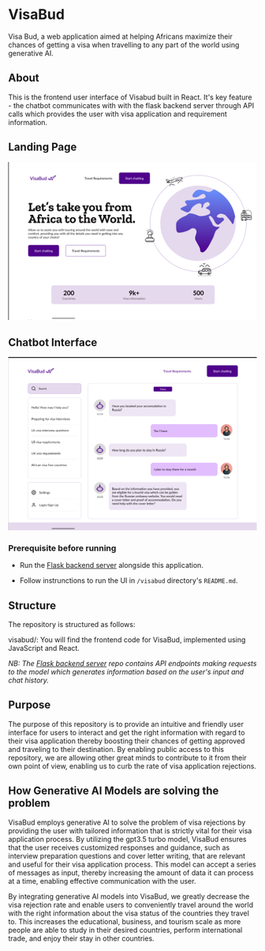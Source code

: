 # VisaBud
Visa Bud, a web application aimed at helping Africans maximize their chances of getting a visa when travelling to any part of the world using generative AI.

## About
This is the frontend user interface of Visabud built in React. It's key feature - the chatbot communicates with with the flask backend server through API calls which provides the user with visa application and requirement information.

## Landing Page
![VisaBud Landing Page](/images/landing-page.png)

## Chatbot Interface
![VisaBud ChatBot](/images/chatbot.png)

### Prerequisite before running
- Run the [Flask backend server](https://github.com/Idadelveloper/visabud-flask-server) alongside this application.

- Follow instrunctions to run the UI in `/visabud` directory's `README.md`.

## Structure
The repository is structured as follows:

visabud/: You will find the frontend code for VisaBud, implemented using JavaScript and React. 

_NB: The [Flask backend server](https://github.com/Idadelveloper/visabud-flask-server) repo contains API endpoints making requests to the model which generates information based on the user's input and chat history._


## Purpose
The purpose of this repository is to provide an intuitive and friendly user interface for users to interact and get the right information with regard to their visa application thereby boosting their chances of getting approved and traveling to their destination. By enabling public access to this repository, we are allowing other great minds to contribute to it from their own point of view, enabling us to curb the rate of visa application rejections.

## How Generative AI Models are solving the problem
VisaBud employs generative AI to solve the problem of visa rejections by providing the user with tailored information that is strictly vital for their visa application process. By utilizing the gpt3.5 turbo model, VisaBud ensures that the user receives customized responses and guidance, such as interview preparation questions and cover letter writing, that are relevant and useful for their visa application process. This model can accept a series of messages as input, thereby increasing the amount of data it can process at a time, enabling effective communication with the user.

By integrating generative AI models into VisaBud, we greatly decrease the visa rejection rate and enable users to conveniently travel around the world with the right information about the visa status of the countries they travel to. This increases the educational, business, and tourism scale as more people are able to study in their desired countries, perform international trade, and enjoy their stay in other countries.
